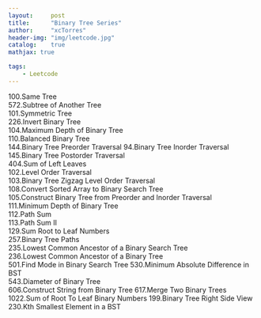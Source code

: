 ```yaml
---
layout:     post
title:      "Binary Tree Series"
author:     "xcTorres"
header-img: "img/leetcode.jpg"
catalog:    true
mathjax: true

tags:
    - Leetcode
---    
```


100.Same Tree  
572.Subtree of Another Tree  
101.Symmetric Tree  
226.Invert Binary Tree    
104.Maximum Depth of Binary Tree  
110.Balanced Binary Tree  
144.Binary Tree Preorder Traversal
94.Binary Tree Inorder Traversal   
145.Binary Tree Postorder Traversal  
404.Sum of Left Leaves  
102.Level Order Traversal  
103.Binary Tree Zigzag Level Order Traversal  
108.Convert Sorted Array to Binary Search Tree  
105.Construct Binary Tree from Preorder and Inorder Traversal   
111.Minimum Depth of Binary Tree  
112.Path Sum  
113.Path Sum II  
129.Sum Root to Leaf Numbers   
257.Binary Tree Paths    
235.Lowest Common Ancestor of a Binary Search Tree  
236.Lowest Common Ancestor of a Binary Tree     
501.Find Mode in Binary Search Tree 
530.Minimum Absolute Difference in BST  
543.Diameter of Binary Tree    
606.Construct String from Binary Tree
617.Merge Two Binary Trees
1022.Sum of Root To Leaf Binary Numbers
199.Binary Tree Right Side View  
230.Kth Smallest Element in a BST    
